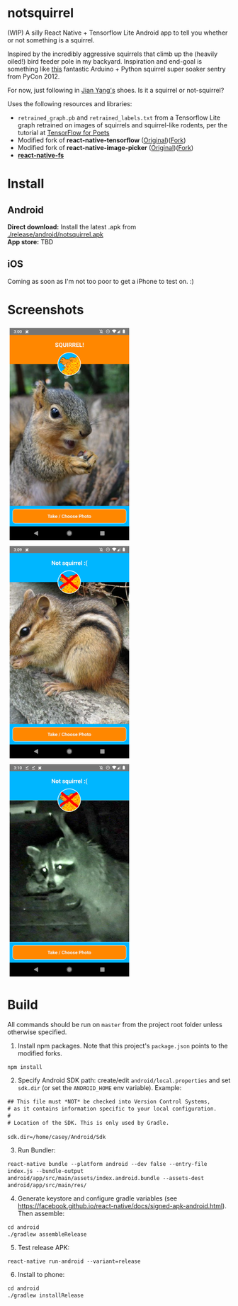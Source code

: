 # notsquirrel
(WIP) A silly React Native + Tensorflow Lite Android app to tell you whether or not something is a squirrel.

Inspired by the incredibly aggressive squirrels that climb up the (heavily oiled!) bird feeder pole in my backyard. Inspiration and end-goal is something like [this](https://www.slideshare.net/kgrandis/pycon-2012-militarizing-your-backyard-computer-vision-and-the-squirrel-hordes) fantastic Arduino + Python squirrel super soaker sentry from PyCon 2012.

For now, just following in [Jian Yang's](https://www.youtube.com/watch?v=vIci3C4JkL0) shoes. Is it a squirrel or not-squirrel?

Uses the following resources and libraries:

* `retrained_graph.pb` and `retrained_labels.txt` from a Tensorflow Lite graph retrained on images of squirrels and squirrel-like rodents, per the tutorial at [TensorFlow for Poets](https://codelabs.developers.google.com/codelabs/tensorflow-for-poets/#0)
* Modified fork of **react-native-tensorflow** ([Original](https://github.com/reneweb/react-native-tensorflow))([Fork](https://github.com/sometimescasey/react-native-tensorflow/tree/revision))
* Modified fork of **react-native-image-picker** ([Original](https://github.com/react-community/react-native-image-picker/))([Fork](https://github.com/sometimescasey/react-native-image-picker))
* [**react-native-fs**](https://github.com/itinance/react-native-fs)

# Install
## Android
**Direct download:** Install the latest .apk from [./release/android/notsquirrel.apk](./release/android/notsquirrel.apk)<br>
**App store:** TBD

## iOS
Coming as soon as I'm not too poor to get a iPhone to test on. :)

# Screenshots

<img src="./release/android/screenshots/android_1.png" height="480px" width="270px" style="margin: 5px"/><img src="./release/android/screenshots/android_3.png" height="480px" width="270px" style="margin: 5px"/><img src="./release/android/screenshots/android_4.png" height="480px" width="270px" style="margin: 5px"/>

# Build
All commands should be run on `master` from the project root folder unless otherwise specified.

1) Install npm packages. Note that this project's `package.json` points to the modified forks.
```
npm install
```

2) Specify Android SDK path: create/edit `android/local.properties` and set `sdk.dir` (or set the `ANDROID_HOME` env variable). Example:
```
## This file must *NOT* be checked into Version Control Systems,
# as it contains information specific to your local configuration.
#
# Location of the SDK. This is only used by Gradle.

sdk.dir=/home/casey/Android/Sdk
```

3) Run Bundler:
```
react-native bundle --platform android --dev false --entry-file index.js --bundle-output android/app/src/main/assets/index.android.bundle --assets-dest android/app/src/main/res/
```

4) Generate keystore and configure gradle variables (see https://facebook.github.io/react-native/docs/signed-apk-android.html). Then assemble:
```
cd android
./gradlew assembleRelease
```

5) Test release APK:
```
react-native run-android --variant=release
```

6) Install to phone:
```
cd android
./gradlew installRelease
```
